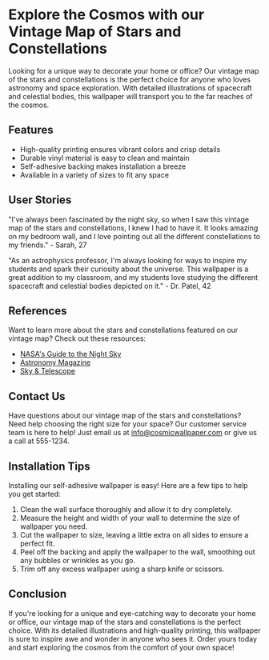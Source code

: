<!--
Write me content for website with wallpaper which alt text is:

"A vintage map of the stars and constellations, with detailed illustrations of spacecraft and celestial bodies."

The name/title of the page should not be 1:1 copy of the alt text but rather a real content of the website which is using this wallpaper.

- Use markdown format 
- Start with the heading
- The content should look like a real website 
- Include real sections like references, contact, user stories, etc. use things relevant to the page purpose.
- Feel free to use structure like headings, bullets, numbering, blockquotes, paragraphs, horizontal lines, etc.
- You can use formatting like bold or _italic_
- You can include UTF-8 emojis
- Links should be only #hash anchors (and you can refer to the document itself)
- Do not include images
-->

<!--font:Montserrat-->

# Explore the Cosmos with our Vintage Map of Stars and Constellations

Looking for a unique way to decorate your home or office? Our vintage map of the stars and constellations is the perfect choice for anyone who loves astronomy and space exploration. With detailed illustrations of spacecraft and celestial bodies, this wallpaper will transport you to the far reaches of the cosmos.

## Features

- High-quality printing ensures vibrant colors and crisp details
- Durable vinyl material is easy to clean and maintain
- Self-adhesive backing makes installation a breeze
- Available in a variety of sizes to fit any space

## User Stories

"I've always been fascinated by the night sky, so when I saw this vintage map of the stars and constellations, I knew I had to have it. It looks amazing on my bedroom wall, and I love pointing out all the different constellations to my friends." - Sarah, 27

"As an astrophysics professor, I'm always looking for ways to inspire my students and spark their curiosity about the universe. This wallpaper is a great addition to my classroom, and my students love studying the different spacecraft and celestial bodies depicted on it." - Dr. Patel, 42

## References

Want to learn more about the stars and constellations featured on our vintage map? Check out these resources:

- [NASA's Guide to the Night Sky](#)
- [Astronomy Magazine](#)
- [Sky & Telescope](#)

## Contact Us

Have questions about our vintage map of the stars and constellations? Need help choosing the right size for your space? Our customer service team is here to help! Just email us at [info@cosmicwallpaper.com](mailto:info@cosmicwallpaper.com) or give us a call at 555-1234.

## Installation Tips

Installing our self-adhesive wallpaper is easy! Here are a few tips to help you get started:

1. Clean the wall surface thoroughly and allow it to dry completely.
2. Measure the height and width of your wall to determine the size of wallpaper you need.
3. Cut the wallpaper to size, leaving a little extra on all sides to ensure a perfect fit.
4. Peel off the backing and apply the wallpaper to the wall, smoothing out any bubbles or wrinkles as you go.
5. Trim off any excess wallpaper using a sharp knife or scissors.

## Conclusion

If you're looking for a unique and eye-catching way to decorate your home or office, our vintage map of the stars and constellations is the perfect choice. With its detailed illustrations and high-quality printing, this wallpaper is sure to inspire awe and wonder in anyone who sees it. Order yours today and start exploring the cosmos from the comfort of your own space!
